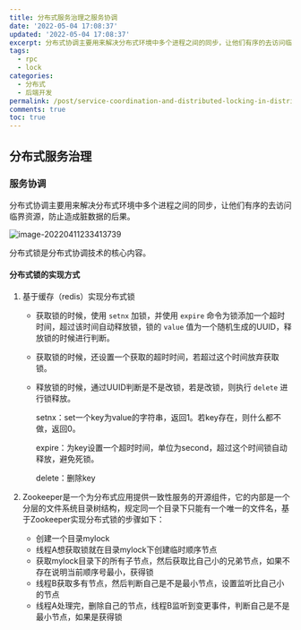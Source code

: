 ```yaml
---
title: 分布式服务治理之服务协调
date: '2022-05-04 17:08:37'
updated: '2022-05-04 17:08:37'
excerpt: 分布式协调主要用来解决分布式环境中多个进程之间的同步，让他们有序的去访问临界资源，防止造成脏数据的后果。
tags:
  - rpc
  - lock
categories:
  - 分布式
  - 后端开发
permalink: /post/service-coordination-and-distributed-locking-in-distributed-service-governance.html
comments: true
toc: true
---
```

## 分布式服务治理

### 服务协调

分布式协调主要用来解决分布式环境中多个进程之间的同步，让他们有序的去访问临界资源，防止造成脏数据的后果。

![image-20220411233413739](https://img1.terwer.space/image-20220411233413739.png)

分布式锁是分布式协调技术的核心内容。

#### 分布式锁的实现方式

1. 基于缓存（redis）实现分布式锁

   - 获取锁的时候，使用 `setnx` 加锁，并使用 `expire` 命令为锁添加一个超时时间，超过该时间自动释放锁，锁的 `value` 值为一个随机生成的UUID，释放锁的时候进行判断。

   - 获取锁的时候，还设置一个获取的超时时间，若超过这个时间放弃获取锁。

   - 释放锁的时候，通过UUID判断是不是改锁，若是改锁，则执行 `delete` 进行锁释放。

     setnx：set一个key为value的字符串，返回1。若key存在，则什么都不做，返回0。

     expire：为key设置一个超时时间，单位为second，超过这个时间锁自动释放，避免死锁。

     delete：删除key

2. Zookeeper是一个为分布式应用提供一致性服务的开源组件，它的内部是一个分层的文件系统目录树结构，规定同一个目录下只能有一个唯一的文件名，基于Zookeeper实现分布式锁的步骤如下：

   - 创建一个目录mylock
   - 线程A想获取锁就在目录mylock下创建临时顺序节点
   - 获取mylock目录下的所有子节点，然后获取比自己小的兄弟节点，如果不存在说明当前顺序号最小，获得锁
   - 线程B获取多有节点，然后判断自己是不是最小节点，设置监听比自己小的节点
   - 线程A处理完，删除自己的节点，线程B监听到变更事件，判断自己是不是最小节点，如果是获得锁